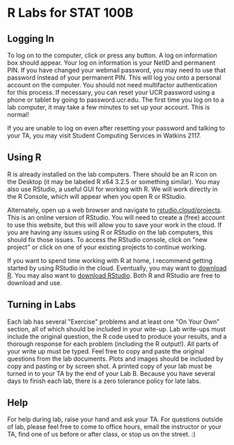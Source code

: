 # R Labs for STAT 100B

## Logging In

To log on to the computer, click or press any button. A log on information box should appear. Your log on information is your NetID and permanent PIN. If you have changed your webmail password, you may need to use that password instead of your permanent PIN. This will log you onto a personal account on the computer. You should not need multifactor authentication for this process. If necessary, you can reset your UCR password using a phone or tablet by going to password.ucr.edu. The first time you log on to a lab computer, it may take a few minutes to set up your account. This is normal!

If you are unable to log on even after resetting your password and talking to your TA, you may visit Student Computing Services in Watkins 2117.  

## Using R

R is already installed on the lab computers. There should be an R icon on the Desktop (it may be labeled R x64 3.2.5 or something similar). You may also use RStudio, a useful GUI for working with R. We will work directly in the R Console, which will appear when you open R or RStudio. 

Alternately, open up a web browser and navigate to <a href="https://rstudio.cloud/projects" target="blank">rstudio.cloud/projects</a>. This is an online version of RStudio. You will need to create a (free) account to use this website, but this will allow you to save your work in the cloud. If you are having any issues using R or RStudio on the lab computers, this should fix those issues. To access the RStudio console, click on "new project" or click on one of your existing projects to continue working.

If you want to spend time working with R at home, I recommend getting started by using RStudio in the cloud. Eventually, you may want to <a href="https://www.r-project.org/" target="blank">download R</a>. You may also want to <a href="https://www.rstudio.com/" target="blank">download RStudio</a>. Both R and RStudio are free to download and use.

## Turning in Labs

Each lab has several "Exercise" problems and at least one "On Your Own" section, all of which should be included in your wite-up. Lab write-ups must include the original question, the R code used to produce your results, and a thorough response for each problem (including the R output!). All parts of your write up must be typed. Feel free to copy and paste the original questions from the lab documents. Plots and images should be included by copy and pasting or by screen shot. A printed copy of your lab must be turned in to your TA by the end of your Lab B. Because you have several days to finish each lab, there is a zero tolerance policy for late labs.  

## Help

For help during lab, raise your hand and ask your TA. For questions outside of lab, please feel free to come to office hours, email the instructor or your TA, find one of us before or after class, or stop us on the street. :)
